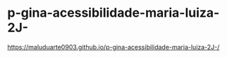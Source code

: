 # p-gina-acessibilidade-maria-luiza-2J-
https://maluduarte0903.github.io/p-gina-acessibilidade-maria-luiza-2J-/
